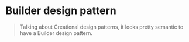 # Builder design pattern
> Talking about Creational design patterns, it looks pretty semantic to have a Builder design pattern.

